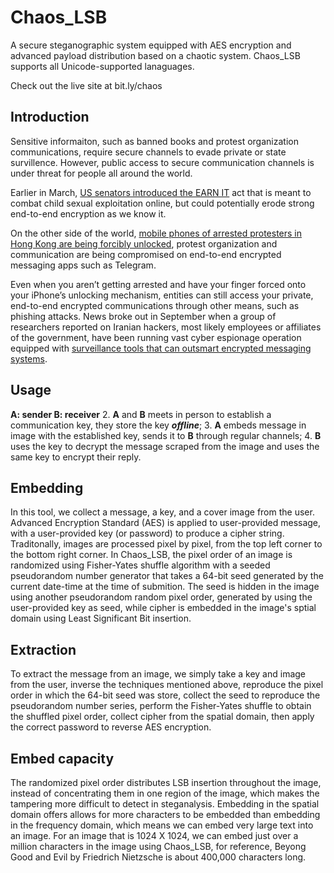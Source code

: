# Chaos_LSB 
A secure steganographic system equipped with AES encryption and advanced payload distribution based on a chaotic system. Chaos_LSB supports all Unicode-supported lanaguages. 

Check out the live site at bit.ly/chaos

## Introduction
Sensitive informaiton, such as banned books and protest organization communications, require secure channels to evade private or state survillence. However, public access to secure communication channels is under threat for people all around the world. 

Earlier in March, [US senators introduced the EARN IT](https://www.eff.org/deeplinks/2020/07/new-earn-it-bill-still-threatens-encryption-and-free-speech) act that is meant to combat child sexual exploitation online, but could potentially erode strong end-to-end encryption as we know it. 

On the other side of the world, [mobile phones of arrested protesters in Hong Kong are being forcibly unlocked](https://www.nytimes.com/2019/07/26/technology/hong-kong-protests-facial-recognition-surveillance.html), protest organization and communication are being compromised on end-to-end encrypted messaging apps such as Telegram. 

Even when you aren’t getting arrested and have your finger forced onto your iPhone’s unlocking mechanism, entities can still access your private, end-to-end encrypted communications through other means, such as phishing attacks. News broke out in September when a group of researchers reported on Iranian hackers, most likely employees or affiliates of the government, have been running vast cyber espionage operation equipped with [surveillance tools that can outsmart encrypted messaging systems](https://www.theguardian.com/technology/2016/aug/02/hackers-telegram-messaging-accounts-iran). 



## Usage
**A: sender  B: receiver**
2. **A** and **B** meets in person to establish a communication key, they store the key ***offline***;
3. **A** embeds message in image with the established key, sends it to **B** through regular channels;
4. **B** uses the key to decrypt the message scraped from the image and uses the same key to encrypt their reply.



## Embedding

In this tool, we collect a message, a key, and a cover image from the user. Advanced Encryption Standard (AES) is applied to user-provided message, with a user-provided key (or password) to produce a cipher string. Traditonally, images are processed pixel by pixel, from the top left corner to the bottom right corner. In Chaos_LSB, the pixel order of an image is randomized using Fisher-Yates shuffle algorithm with a seeded pseudorandom number generator that takes a 64-bit seed generated by the current date-time at the time of submition. The seed is hidden in the image using another pseudorandom random pixel order, generated by using the user-provided key as seed, while cipher is embedded in the image's sptial domain using Least Significant Bit insertion.



## Extraction

To extract the message from an image, we simply take a key and image from the user, inverse the techniques mentioned above, reproduce the pixel order in which the 64-bit seed was store, collect the seed to reproduce the pseudorandom number series, perform the Fisher-Yates shuffle to obtain the shuffled pixel order, collect cipher from the spatial domain, then apply the correct password to reverse AES encryption. 


## Embed capacity

The randomized pixel order distributes LSB insertion throughout the image, instead of concentrating them in one region of the image, which makes the tampering more difficult to detect in steganalysis. Embedding in the spatial domain offers allows for more characters to be embedded than embedding in the frequency domain, which means we can embed very large text into an image. For an image that is 1024 X 1024, we can embed just over a million characters in the image using Chaos_LSB, for reference, Beyong Good and Evil by Friedrich Nietzsche is about 400,000 characters long.
